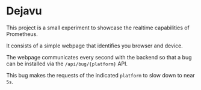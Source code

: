 # Dejavu

This project is a small experiment to showcase the realtime capabilities of Prometheus.

It consists of a simple webpage that identifies you browser and device. 

The webpage communicates every second with the backend so that a bug can be installed via the `/api/bug/{platform}` API.

This bug makes the requests of the indicated `platform` to slow down to near `5s`.

